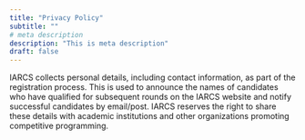 ```yaml
---
title: "Privacy Policy"
subtitle: ""
# meta description
description: "This is meta description"
draft: false
---
```


IARCS collects personal details, including contact information, as part of the registration process. This is used to announce the names of candidates who have qualified for subsequent rounds on the IARCS website and notify successful candidates by email/post. IARCS reserves the right to share these details with academic institutions and other organizations promoting competitive programming.